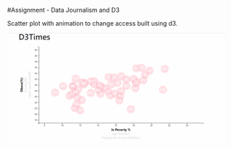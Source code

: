 #Assignment - Data Journalism and D3

Scatter plot with animation to change access built using d3.

![Animation](d3_times.gif)